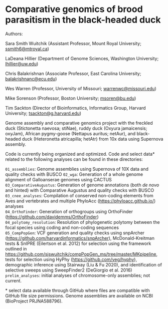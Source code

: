 # Comparative genomics of brood parasitism in the black-headed duck

Authors:

Sara Smith Wuitchik (Assistant Professor, Mount Royal University; ssmith6@mtroyal.ca)

LaDeana Hillier (Department of Genome Sciences, Washington University; lhillier@uw.edu)

Chris Balakrishnan (Associate Professor, East Carolina University; balakrishnanc@ecu.edu)

Wes Warren (Professor, University of Missouri; warrenwc@missouri.edu)

Mike Sorenson (Professor, Boston University; msoren@bu.edu)

Tim Sackton (Director of Bioinformatics, Informatics Group, Harvard University; tsackton@g.harvard.edu)



Genome assembly and comparative genomics project with the freckled duck (Stictonetta naevosa; stiNae), ruddy duck (Oxyura jamaicensis; oxyJam), African pygmy-goose (Nettapus auritus; netAur), and black-headed duck (Heteronetta atricapilla; hetAtr) from 10x data using Supernova assembly.

Code is currently being organized and optimized. Code and select data* related to the following analyses can be found in these directories: 

`01_assemblies`: Genome assemblies using Supernova of 10X data and quality checks with BUSCO 
`02_wga`: Generation of a whole genome alignment of Galloanserae genomes using CACTUS  
`03_ComparativeAugustus`: Generation of genome annotations (both _de novo_ and hinted) with Comparative Augustus and quality checks with BUSCO  
`03_cnee_analyses`: Compilation of conserved non-coding elements from Aves and vertebrates and multiple PhyloAcc (https://phyloacc.github.io/) analyses  
`04_OrthoFinder`: Generation of orthogroups using OrthoFinder (https://github.com/davidemms/OrthoFinder)  
`04_polytomy_resolution`: Resolution of phylogenetic polytomy between the focal species using coding and non-coding sequences  
`05_CompPopGen`: VCF generation and quality checks using snpArcher (https://github.com/harvardinformatics/snpArcher), McDonald-Kreitman tests & SnIPRE (Eilertson et al. 2012) for selection using the framework outlined in https://github.com/sjswuitchik/compPopGen_ms/tree/master/MKpipeline, tests for selection using HyPhy (https://github.com/veg/hyphy), demographic inference using Stairway (Liu & Fu 2020), and identification of selective sweeps using SweepFinder2 (DeGiorgio et al. 2016)  
`prelim_analyses`: initial analyses of chromosome-only assemblies; not current. 





\* select data available through GitHub where files are compatible with GitHub file size permissions. Genome assemblies are available on NCBI (BioProject PRJNA588796).
